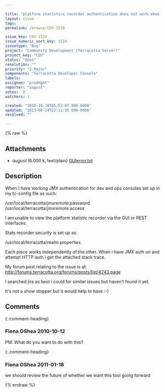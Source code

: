 ```yaml
---

title: "platform statistics recorder authentication does not work when using JMX authentication "
layout: issue
tags: 
permalink: /browse/CDV-1519

issue_key: CDV-1519
issue_numeric_sort_key: 1519
issuetype: "Bug"
project: "Community Development (Terracotta Server)"
project_key: "CDV"
status: "Open"
resolution: ""
priority: "2 Major"
components: "Terracotta Developer Console"
labels: 
assignee: "prodmgmt"
reporter: "august"
votes:  0
watchers: 1

created: "2010-10-10T05:52:07.000-0400"
updated: "2013-06-24T22:11:35.000-0400"
resolved: ""

---
```




{% raw %}


## Attachments

* <em>august</em> (6.000 k, text/plain) [GUIerror.txt](/attachments/CDV/CDV-1519/GUIerror.txt)




## Description

<div markdown="1" class="description">

When I have working JMX authentication for dev and ops consoles set up in my tc-config file as such:

<authentication>
<mode>
<password-file>/usr/local/terracotta/jmxremote.password</password-file>
</mode>
<access-file>/usr/local/terracotta/jmxremote.access</access-file>
</authentication>  

I am unable to view the platform statistic recorder via the GUI or REST interfaces.

Stats recorder security is set up as:

  <http-authentication>
        <user-realm-file>/usr/local/terracotta/realm.properties</user-realm-file>
       </http-authentication>

Each piece works independently of the other. When i have JMX auth on and attempt HTTP auth i get the attached stack trace.

My forum post relating to the issue is at: http://forums.terracotta.org/forums/posts/list/4243.page

I searched jira as best i could for similar issues but haven't found it yet.

It's not a show stopper but it would help to have :-)



</div>

## Comments


{:.comment-heading}
### **Fiona OShea** <span class="date">2010-10-12</span>

<div markdown="1" class="comment">

PM: What do you want to do with this?

</div>


{:.comment-heading}
### **Fiona OShea** <span class="date">2011-01-18</span>

<div markdown="1" class="comment">

we should review the future of whether we want this tool going forward

</div>



{% endraw %}
